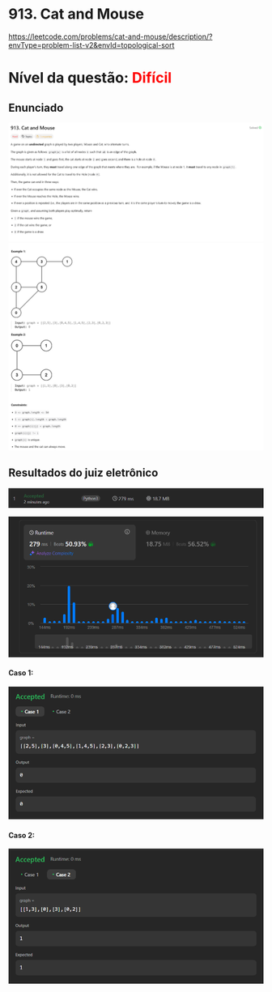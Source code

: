 # 913. Cat and Mouse

https://leetcode.com/problems/cat-and-mouse/description/?envType=problem-list-v2&envId=topological-sort

# Nível da questão:  <span style="color: red;">Difícil</span>

## Enunciado

![](/Assets/Q1_dificil/Q1_enunciado1.png)
![](/Assets/Q1_dificil/Q1_enunciado2.png)

## Resultados do juiz eletrônico
![](/Assets/Q1_dificil/Q1_resultado.png)

![](/Assets/Q1_dificil/Q1_status.png)

#### Caso 1:
![](/Assets/Q1_dificil/Q1_case1.png)

#### Caso 2:
![](/Assets/Q1_dificil/Q1_case2.png)